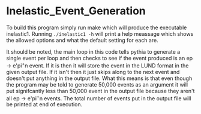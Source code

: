 # Inelastic_Event_Generation

 To build this program simply run make which will produce the executable inelastic1.
 Running `./inelastic1 -h` will print a help meassage which shows the allowed options
 and what the default setting for each are. 

 It should be noted, the main loop in this code tells pythia to generate a single event 
 per loop and then checks to see if the event produced is an ep -> e'pi<sup>+</sup>n event. If it is
 then it will store the event in the LUND format in the given output file. If it isn't then
 it just skips along to the next event and doesn't put anything in the output file. What
 this means is that even though the program may be told to generate 50,000 events as an argument
 it will put signifcantly less than 50,000 event in the output file because they aren't all
 ep -> e'pi<sup>+</sup>n events. The total number of events put in the output file will be printed at
 end of execution.
